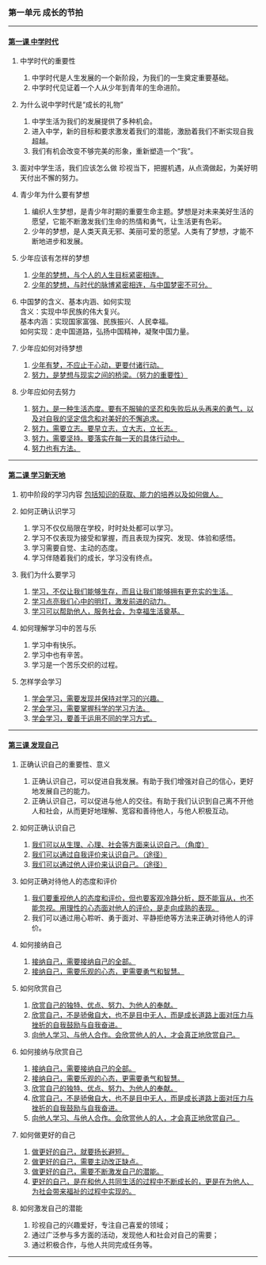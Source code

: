 ### 第一单元 成长的节拍

---

#### [第一课 中学时代](./%E7%AC%AC%E4%B8%80%E8%AF%BE%20%E4%B8%AD%E5%AD%A6%E6%97%B6%E4%BB%A3)

1. 中学时代的重要性
    1. 中学时代是人生发展的一个新阶段，为我们的一生奠定重要基础。
    2. 中学时代见证着一个人从少年到青年的生命进阶。

2. 为什么说中学时代是“成长的礼物”
    1. 中学生活为我们的发展提供了多种机会。
    2. 进入中学，新的目标和要求激发着我们的潜能，激励着我们不断实现自我超越。
    3. 我们有机会改变不够完美的形象，重新塑造一个“我”。

3. 面对中学生活，我们应该怎么做
    珍视当下，把握机遇，从点滴做起，为美好明天付出不懈的努力。

4. 青少年为什么要有梦想
    1. 编织人生梦想，是青少年时期的重要生命主题。梦想是对未来美好生活的愿望，它能不断激发我们生命的热情和勇气，让生活更有色彩。
    2. 少年的梦想，是人类天真无邪、美丽可爱的愿望。人类有了梦想，才能不断地进步和发展。

5. 少年应该有怎样的梦想
    1. <u>少年的梦想，与个人的人生目标紧密相连。</u>
    2. <u>少年的梦想，与时代的脉博紧密相连，与中国梦密不可分。</u>

6. 中国梦的含义、基本内涵、如何实现<br>
    含义：实现中华民族的伟大复兴。<br>
    基本内涵：实现国家富强、民族振兴、人民幸福。<br>
    如何实现：走中国道路，弘扬中国精神，凝聚中国力量。

7. 少年应如何对待梦想
    1. <u>少年有梦，不应止于心动，更要付诸行动。</u>
    2. <u>努力，是梦想与现实之间的桥梁。（努力的重要性）</u>

8. 少年应如何去努力
    1. <u>努力，是一种生活态度。要有不服输的坚忍和失败后从头再来的勇气，以及对自我的坚定信念和对美好的不懈追求。</u>
    2. <u>努力，需要立志。要早立志，立大志，立长志。</u>
    3. <u>努力，需要坚持。要落实在每一天的具体行动中。</u>
    4. <u>努力也有方法。</u>

---

#### [第二课 学习新天地](./%E7%AC%AC%E4%BA%8C%E8%AF%BE%20%E5%AD%A6%E4%B9%A0%E6%96%B0%E5%A4%A9%E5%9C%B0)

1. 初中阶段的学习内容
    <u>包括知识的获取、能力的培养以及如何做人。</u>

2. 如何正确认识学习
    1. 学习不仅仅局限在学校，时时处处都可以学习。
    2. 学习不仅表现为接受和掌握，而且表现为探究、发现、体验和感悟。
    3. 学习需要自觉、主动的态度。
    4. 学习伴随着我们的成长，学习没有终点。

3. 我们为什么要学习
    1. <u>学习，不仅让我们能够生存，而且让我们能够拥有更充实的生活。</u>
    2. <u>学习点亮我们心中的明灯，激发前进的动力。</u>
    3. <u>学习可以帮助他人，服务社会，为幸福生活奠基。</u>

4. 如何理解学习中的苦与乐
    1. 学习中有快乐。
    2. 学习中也有辛苦。
    3. 学习是一个苦乐交织的过程。

5. 怎样学会学习
    1. <u>学会学习，需要发现并保持对学习的兴趣。</u>
    2. <u>学会学习，需要掌握科学的学习方法。</u>
    3. <u>学会学习，要善于运用不同的学习方式。</u>

---

#### [第三课 发现自己](./%E7%AC%AC%E4%B8%89%E8%AF%BE%20%E5%8F%91%E7%8E%B0%E8%87%AA%E5%B7%B1)

1. 正确认识自己的重要性、意义
   1. 正确认识自己，可以促进自我发展。有助于我们增强对自己的信心，更好地发展自己的能力。
   2. 正确认识自己，可以促进与他人的交往。有助于我们认识到自己离不开他人和社会，从而更好地理解、宽容和善待他人，与他人积极互动。

2. 如何正确认识自己
   1. <u>我们可以从生理、心理、社会等方面来认识自己。（角度）</u>
   2. <u>我们可以通过自我评价来认识自己。（途径）</u>
   3. <u>我们可以通过他人评价来认识自己。（途径）</u>

3. 如何正确对待他人的态度和评价
   1. <u>我们要重视他人的态度和评价，但也要客观冷静分析，既不能盲从，也不能忽视。用理性的心态面对他人的评价，是走向成熟的表现。</u>
   2. 我们可以通过用心聆听、勇于面对、平静拒绝等方法来正确对待他人的评价。

4. 如何接纳自己
   1. <u>接纳自己，需要接纳自己的全部。</u>
   2. <u>接纳自己，需要乐观的心态，更需要勇气和智慧。</u>

5. 如何欣赏自己
   1. <u>欣赏自己的独特、优点、努力、为他人的奉献。</u>
   2. <u>欣赏自己，不是骄傲自大，也不是目中无人，而是成长道路上面对压力与挫折的自我鼓励与自我奋进。</u>
   3. <u>向他人学习、与他人合作。会欣赏他人的人，才会真正地欣赏自己。</u>

6. 如何接纳与欣赏自己
   1. <u>接纳自己，需要接纳自己的全部。</u>
   2. <u>接纳自己，需要乐观的心态，更需要勇气和智慧。</u>
   3. <u>欣赏自己的独特、优点、努力、为他人的奉献。</u>
   4. <u>欣赏自己，不是骄傲自大，也不是目中无人，而是成长道路上面对压力与挫折的自我鼓励与自我奋进。</u>
   5. <u>向他人学习、与他人合作。会欣赏他人的人，才会真正地欣赏自己。</u>

7. 如何做更好的自己
   1. <u>做更好的自己，就要扬长避短。</u>
   2. <u>做更好的自己，需要主动改正缺点。</u>
   3. <u>做更好的自己，需要不断激发自己的潜能。</u>
   4. <u>更好的自己，是在和他人共同生活的过程中不断成长的，更是在为他人、为社会带来福祉的过程中实现的。</u>

8. 如何激发自己的潜能
   1. 珍视自己的兴趣爱好，专注自己喜爱的领域；
   2. 通过广泛参与多方面的活动，发现他人和社会对自己的需要；
   3. 通过积极合作，与他人共同完成任务等。

---

